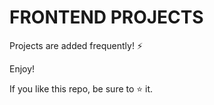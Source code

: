 # FRONTEND PROJECTS 

Projects are added frequently! ⚡

Enjoy! 
 
If you like this repo, be sure to ⭐ it.

